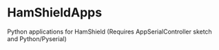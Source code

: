 # HamShieldApps
Python applications for HamShield (Requires AppSerialController sketch and Python/Pyserial)
